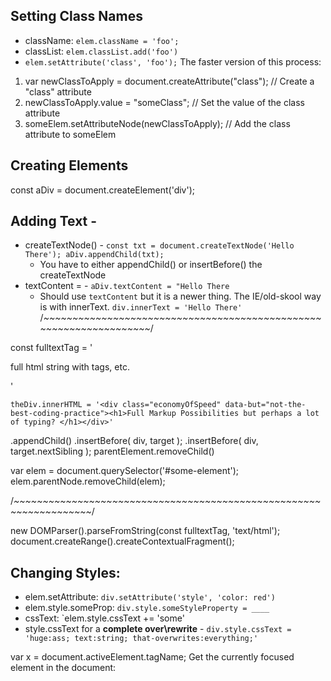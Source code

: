 ## Setting Class Names
* className: `elem.className = 'foo';`
* classList: `elem.classList.add('foo')`
* `elem.setAttribute('class', 'foo');` 
        The faster version of this process:
1. var newClassToApply = document.createAttribute("class"); // Create a "class" attribute
2. newClassToApply.value = "someClass";                     // Set the value of the class attribute
3. someElem.setAttributeNode(newClassToApply);              // Add the class attribute to someElem



## Creating Elements
const aDiv = document.createElement('div');

## Adding Text - 
* createTextNode() - `const txt = document.createTextNode('Hello There'); aDiv.appendChild(txt);`
    - You have to either appendChild() or insertBefore() the createTextNode
* textContent = - `aDiv.textContent = "Hello There` 
  * Should use `textContent` but it is a newer thing. The IE/old-skool way is with innerText. `div.innerText = 'Hello There'`
/*~~~~~~~~~~~~~~~~~~~~~~~~~~~~~~~~~~~~~~~~~~~~~~~~~~~~~~~~~~~~~~~~~~~*/

const fulltextTag = '<div class="foo"><p>full html string with tags, etc.</p><div>'

`theDiv.innerHTML = '<div class="economyOfSpeed" data-but="not-the-best-coding-practice"><h1>Full Markup Possibilities but perhaps a lot of typing? </h1></div>'`


.appendChild()
.insertBefore( div, target );
.insertBefore( div, target.nextSibling );
parentElement.removeChild()

var elem = document.querySelector('#some-element');
elem.parentNode.removeChild(elem);


/*~~~~~~~~~~~~~~~~~~~~~~~~~~~~~~~~~~~~~~~~~~~~~~~~~~~~~~~~~~~~~~~~~~~*/


new DOMParser().parseFromString(const fulltextTag, 'text/html');
document.createRange().createContextualFragment(); 


## Changing Styles: 
* elem.setAttribute: `div.setAttribute('style', 'color: red')`
* elem.style.someProp: `div.style.someStyleProperty = ____`
* cssText: `elem.style.cssText += 'some'
* style.cssText for a **complete over\rewrite** -  `div.style.cssText = 'huge:ass; text:string; that-overwrites:everything;'`







var x = document.activeElement.tagName; Get the currently focused element in the document: